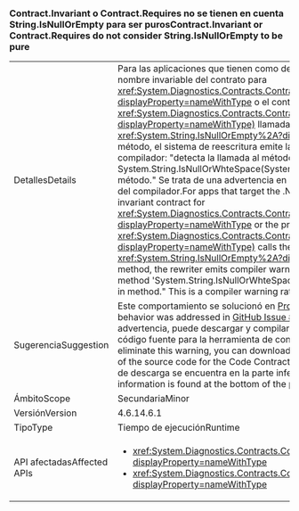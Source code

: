 ### <a name="contractinvariant-or-contractrequirestexception-do-not-consider-stringisnullorempty-to-be-pure"></a><span data-ttu-id="5beea-101">Contract.Invariant o Contract.Requires<TException> no se tienen en cuenta String.IsNullOrEmpty para ser puros</span><span class="sxs-lookup"><span data-stu-id="5beea-101">Contract.Invariant or Contract.Requires<TException> do not consider String.IsNullOrEmpty to be pure</span></span>

|   |   |
|---|---|
|<span data-ttu-id="5beea-102">Detalles</span><span class="sxs-lookup"><span data-stu-id="5beea-102">Details</span></span>|<span data-ttu-id="5beea-103">Para las aplicaciones que tienen como destino .NET Framework 4.6.1, si el nombre invariable del contrato para <xref:System.Diagnostics.Contracts.Contract.Invariant%2A?displayProperty=nameWithType> o el contrato de condición previa para <xref:System.Diagnostics.Contracts.Contract.Requires%2A?displayProperty=nameWithType)> llamadas el <xref:System.String.IsNullOrEmpty%2A?displayProperty=nameWithType> método, el sistema de reescritura emite la advertencia CC1036 del compilador: &quot;detecta la llamada al método ' System.String.IsNullOrWhteSpace(System.String)' sin [puro] en el método.&quot; Se trata de una advertencia en lugar de un error del compilador del compilador.</span><span class="sxs-lookup"><span data-stu-id="5beea-103">For apps that target the .NET Framework 4.6.1, if the invariant contract for <xref:System.Diagnostics.Contracts.Contract.Invariant%2A?displayProperty=nameWithType> or the precondition contract for <xref:System.Diagnostics.Contracts.Contract.Requires%2A?displayProperty=nameWithType)> calls the <xref:System.String.IsNullOrEmpty%2A?displayProperty=nameWithType> method, the rewriter emits compiler warning CC1036: &quot;Detected call to method 'System.String.IsNullOrWhteSpace(System.String)' without [Pure] in method.&quot; This is a compiler warning rather than a compiler error.</span></span>|
|<span data-ttu-id="5beea-104">Sugerencia</span><span class="sxs-lookup"><span data-stu-id="5beea-104">Suggestion</span></span>|<span data-ttu-id="5beea-105">Este comportamiento se solucionó en [Problema de GitHub #339](https://github.com/Microsoft/CodeContracts/issues/339).</span><span class="sxs-lookup"><span data-stu-id="5beea-105">This behavior was addressed in [GitHub Issue #339](https://github.com/Microsoft/CodeContracts/issues/339).</span></span> <span data-ttu-id="5beea-106">Para eliminar esta advertencia, puede descargar y compilar una versión actualizada del código fuente para la herramienta de contratos de código de [GitHub](https://github.com/Microsoft/CodeContracts/blob/master/README.md).</span><span class="sxs-lookup"><span data-stu-id="5beea-106">To eliminate this warning, you can download and compile an updated version of the source code for the Code Contracts tool from [GitHub](https://github.com/Microsoft/CodeContracts/blob/master/README.md).</span></span> <span data-ttu-id="5beea-107">La información de descarga se encuentra en la parte inferior de la página.</span><span class="sxs-lookup"><span data-stu-id="5beea-107">Download information is found at the bottom of the page.</span></span>|
|<span data-ttu-id="5beea-108">Ámbito</span><span class="sxs-lookup"><span data-stu-id="5beea-108">Scope</span></span>|<span data-ttu-id="5beea-109">Secundaria</span><span class="sxs-lookup"><span data-stu-id="5beea-109">Minor</span></span>|
|<span data-ttu-id="5beea-110">Versión</span><span class="sxs-lookup"><span data-stu-id="5beea-110">Version</span></span>|<span data-ttu-id="5beea-111">4.6.1</span><span class="sxs-lookup"><span data-stu-id="5beea-111">4.6.1</span></span>|
|<span data-ttu-id="5beea-112">Tipo</span><span class="sxs-lookup"><span data-stu-id="5beea-112">Type</span></span>|<span data-ttu-id="5beea-113">Tiempo de ejecución</span><span class="sxs-lookup"><span data-stu-id="5beea-113">Runtime</span></span>|
|<span data-ttu-id="5beea-114">API afectadas</span><span class="sxs-lookup"><span data-stu-id="5beea-114">Affected APIs</span></span>|<ul><li><xref:System.Diagnostics.Contracts.Contract.Invariant(System.Boolean)?displayProperty=nameWithType></li><li><xref:System.Diagnostics.Contracts.Contract.Requires(System.Boolean)?displayProperty=nameWithType></li></ul>|

